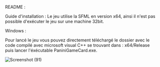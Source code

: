 README : 

Guide d'installation : 
Le jeu utilise la SFML en version x64, ainsi il n'est pas possible d'exécuter le jeu sur une machine 32bit.

Windows :

Pour lancé le jeu vous pouvez directement téléchargé le dossier avec le code compilé avec microsoft visual C++ se trouvant dans :
x64/Release
puis lancer l'éxécutable PaniniGameCard.exe.

![Screenshot (91)](https://github.com/user-attachments/assets/a2ecc3b9-9021-4e77-9c0f-bac9984302f1)

